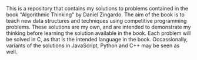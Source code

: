 This is a repository that contains my solutions to problems contained in the book "Algorithmic Thinking" by Daniel Zingardo. The aim of the book is to teach new data structures and techniques using competitive programming problems. These solutions are my own, and are intended to demonstrate my thinking before learning the solution available in the book. Each problem will be solved in C, as that is the intended language in the book. Occassionally, variants of the solutions in JavaScript, Python and C++ may be seen as well.